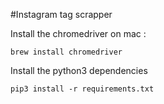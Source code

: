 #Instagram tag scrapper

Install the chromedriver on mac :

    brew install chromedriver

Install the python3 dependencies

    pip3 install -r requirements.txt
